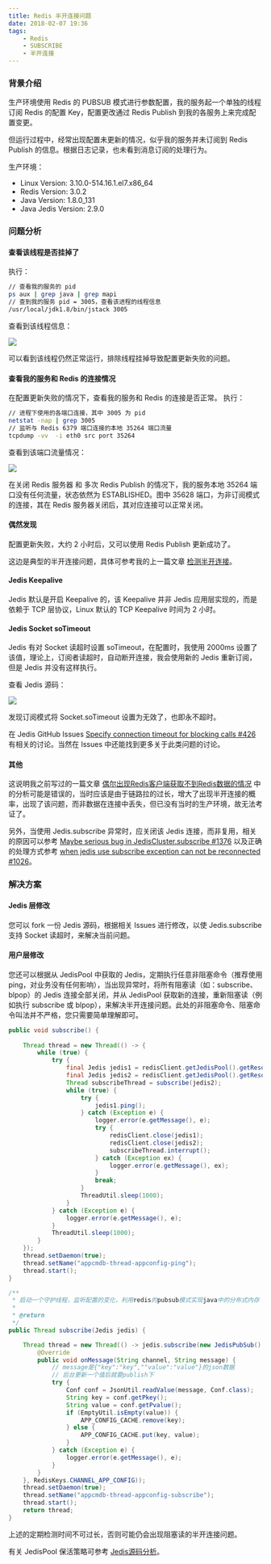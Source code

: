 ```yaml
---
title: Redis 半开连接问题
date: 2018-02-07 19:36
tags:
    - Redis
    - SUBSCRIBE
    - 半开连接
---
```


### 背景介绍

生产环境使用 Redis 的 PUBSUB 模式进行参数配置，我的服务起一个单独的线程订阅 Redis 的配置 Key，配置更改通过 Redis Publish 到我的各服务上来完成配置变更。

但运行过程中，经常出现配置未更新的情况，似乎我的服务并未订阅到 Redis Publish 的信息。根据日志记录，也未看到消息订阅的处理行为。

生产环境：

- Linux Version: 3.10.0-514.16.1.el7.x86_64
- Redis Version: 3.0.2
- Java Version: 1.8.0_131
- Java Jedis Version: 2.9.0

<!--more-->

### 问题分析

#### 查看该线程是否挂掉了

执行：

``` bash
// 查看我的服务的 pid
ps aux | grep java | grep mapi
// 查到我的服务 pid = 3005，查看该进程的线程信息
/usr/local/jdk1.8/bin/jstack 3005
```

查看到该线程信息：

![](/img/redis_half_open/stack_info.png)

可以看到该线程仍然正常运行，排除线程挂掉导致配置更新失败的问题。

#### 查看我的服务和 Redis 的连接情况

在配置更新失败的情况下，查看我的服务和 Redis 的连接是否正常。
执行：

``` bash
// 进程下使用的各端口连接，其中 3005 为 pid
netstat -nap | grep 3005
// 监听与 Redis 6379 端口连接的本地 35264 端口流量
tcpdump -vv  -i eth0 src port 35264
```

查看到该端口流量情况：

![](/img/redis_half_open/port_connect_info.png)

在关闭 Redis 服务器 和 多次 Redis Publish 的情况下，我的服务本地 35264 端口没有任何流量，状态依然为 ESTABLISHED。图中 35628 端口，为非订阅模式的连接，其在 Redis 服务器关闭后，其对应连接可以正常关闭。

#### 偶然发现

配置更新失败，大约 2 小时后，又可以使用 Redis Publish 更新成功了。

这边是典型的半开连接问题，具体可参考我的上一篇文章 [检测半开连接](http://blog.lbanyan.com/half_open_connections/)。

#### Jedis Keepalive

Jedis 默认是开启 Keepalive 的，该 Keepalive 并非 Jedis 应用层实现的，而是依赖于 TCP 层协议，Linux 默认的 TCP Keepalive 时间为 2 小时。

#### Jedis Socket soTimeout

Jedis 有对 Socket 读超时设置 soTimeout，在配置时，我使用 2000ms 设置了该值，理论上，订阅者读超时，自动断开连接，我会使用新的 Jedis 重新订阅，但是 Jedis 并没有这样执行。

查看 Jedis 源码：

![](/img/redis_half_open/jedis_subscribe.png)

发现订阅模式将 Socket.soTimeout 设置为无效了，也即永不超时。

在 Jedis GitHub Issues [Specify connection timeout for blocking calls #426](https://github.com/xetorthio/jedis/issues/426) 有相关的讨论。当然在 Issues 中还能找到更多关于此类问题的讨论。

#### 其他

这说明我之前写过的一篇文章 [偶尔出现Redis客户端获取不到Redis数据的情况](http://blog.lbanyan.com/redis_blpop_null/) 中的分析可能是错误的，当时应该是由于链路拉的过长，增大了出现半开连接的概率，出现了该问题，而非数据在连接中丢失，但已没有当时的生产环境，故无法考证了。

另外，当使用 Jedis.subscribe 异常时，应关闭该 Jedis 连接，而非复用，相关的原因可以参考 [Maybe serious bug in JedisCluster.subscribe #1376](https://github.com/xetorthio/jedis/issues/1376) 以及正确的处理方式参考 [when jedis use subscribe exception can not be reconnected #1026](https://github.com/xetorthio/jedis/issues/1026)。

### 解决方案

#### Jedis 层修改

您可以 fork 一份 Jedis 源码，根据相关 Issues 进行修改，以使 Jedis.subscribe 支持 Socket 读超时，来解决当前问题。

#### 用户层修改

您还可以根据从 JedisPool 中获取的 Jedis，定期执行任意非阻塞命令（推荐使用 ping，对业务没有任何影响），当出现异常时，将所有阻塞读（如：subscribe、blpop）的 Jedis 连接全部关闭，并从 JedisPool 获取新的连接，重新阻塞读（例如执行 subscribe 或 blpop），来解决半开连接问题。此处的非阻塞命令、阻塞命令叫法并不严格，您只需要简单理解即可。

```java
public void subscribe() {
    
    Thread thread = new Thread(() -> {
        while (true) {
            try {
                final Jedis jedis1 = redisClient.getJedisPool().getResource();
                final Jedis jedis2 = redisClient.getJedisPool().getResource();
                Thread subscribeThread = subscribe(jedis2);
                while (true) {
                    try {
                        jedis1.ping();
                    } catch (Exception e) {
                        logger.error(e.getMessage(), e);
                        try {
                            redisClient.close(jedis1);
                            redisClient.close(jedis2);
                            subscribeThread.interrupt();
                        } catch (Exception ex) {
                            logger.error(e.getMessage(), ex);
                        }
                        break;
                    }
                    ThreadUtil.sleep(1000);
                }
            } catch (Exception e) {
                logger.error(e.getMessage(), e);
            }
            ThreadUtil.sleep(1000);
        }
    });
    thread.setDaemon(true);
    thread.setName("appcmdb-thread-appconfig-ping");
    thread.start();
}

/**
 * 启动一个守护线程，监听配置的变化，利用redis的pubsub模式实现java中的分布式内存
 *
 * @return
 */
public Thread subscribe(Jedis jedis) {

    Thread thread = new Thread(() -> jedis.subscribe(new JedisPubSub() {
        @Override
        public void onMessage(String channel, String message) {
            // message是{"key":"key",""value":"value"}的json数据
            // 后台更新一个值后就要publish下
            try {
                Conf conf = JsonUtil.readValue(message, Conf.class);
                String key = conf.getPkey();
                String value = conf.getPvalue();
                if (EmptyUtil.isEmpty(value)) {
                    APP_CONFIG_CACHE.remove(key);
                } else {
                    APP_CONFIG_CACHE.put(key, value);
                }
            } catch (Exception e) {
                logger.error(e.getMessage(), e);
            }
        }
    }, RedisKeys.CHANNEL_APP_CONFIG));
    thread.setDaemon(true);
    thread.setName("appcmdb-thread-appconfig-subscribe");
    thread.start();
    return thread;
}
```

上述的定期检测时间不可过长，否则可能仍会出现阻塞读的半开连接问题。

有关 JedisPool 保活策略可参考 [Jedis源码分析](https://www.jianshu.com/p/dcf1491afbe7)。
